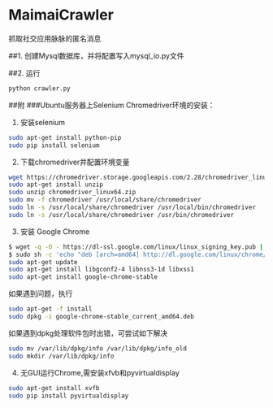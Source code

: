 # MaimaiCrawler
抓取社交应用脉脉的匿名消息

##1. 创建Mysql数据库，并将配置写入mysql_io.py文件

##2. 运行
```bash
python crawler.py
```

##附
###Ubuntu服务器上Selenium Chromedriver环境的安装：

1. 安装selenium
```bash
sudo apt-get install python-pip
sudo pip install selenium
```


2. 下载chromedriver并配置环境变量
```bash
wget https://chromedriver.storage.googleapis.com/2.28/chromedriver_linux64.zip
sudo apt-get install unzip
sudo unzip chromedriver_linux64.zip
sudo mv -f chromedriver /usr/local/share/chromedriver
sudo ln -s /usr/local/share/chromedriver /usr/local/bin/chromedriver
sudo ln -s /usr/local/share/chromedriver /usr/bin/chromedriver
```

3. 安装 Google Chrome

```bash
$ wget -q -O - https://dl-ssl.google.com/linux/linux_signing_key.pub | sudo apt-key add -
$ sudo sh -c 'echo "deb [arch=amd64] http://dl.google.com/linux/chrome/deb/ stable main" >> /etc/apt/sources.list.d/google.list'
sudo apt-get update
sudo apt-get install libgconf2-4 libnss3-1d libxss1
sudo apt-get install google-chrome-stable
```

如果遇到问题，执行
```bash
sudo apt-get -f install
sudo dpkg -i google-chrome-stable_current_amd64.deb
```

如果遇到dpkg处理软件包时出错，可尝试如下解决
```bash
sudo mv /var/lib/dpkg/info /var/lib/dpkg/info_old
sudo mkdir /var/lib/dpkg/info
```

4. 无GUI运行Chrome,需安装xfvb和pyvirtualdisplay

```bash
sudo apt-get install xvfb
sudo pip install pyvirtualdisplay
```